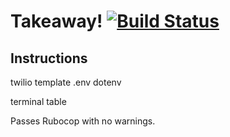 # Takeaway! [![Build Status](https://travis-ci.com/StuBehan/takeaway-challenge.svg?branch=master)](https://travis-ci.com/StuBehan/takeaway-challenge)

## Instructions


twilio template .env dotenv 

terminal table
 

Passes Rubocop with no warnings. 